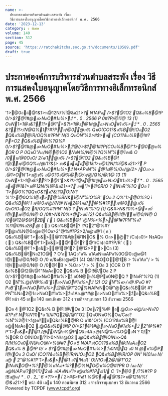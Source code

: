 ```yaml
---
name: >-
  ประกาศองค์การบริหารส่วนตำบลสระพัง เรื่อง
  วิธีการแสดงใบอนุญาตโดยวิธีการทางอิเล็กทรอนิกส์ พ.ศ. 2566
date: '2023-12-13'
category: ง พิเศษ
volume: 140
section: 312
page: 45
source: 'https://ratchakitcha.soc.go.th/documents/10589.pdf'
draft: true
---
```


# ประกาศองค์การบริหารส่วนตำบลสระพัง เรื่อง วิธีการแสดงใบอนุญาตโดยวิธีการทางอิเล็กทรอนิกส์ พ.ศ. 2566

'1>@0อค์@1&1>ห@12N/%!ํ@&ล21>*? N1APอ />$?@1O2 Q&อ%B@!P 0/>$?@1#@อ>NลO#1อ%>2์ * . 0 . 2566 P 0#?P/@!1@ 13 (1) OหN*1>1@ช&??!>@1'>&?!>1@ช@1#@อ>NลO#1อ%>2์ * . 0 . 2565 &??!>/N@Q%1?#?Pห/@0ํ@ห% QหO(CO1?&อ%B@!!OอO2 Q&อ%B@!R/OQ%#?PN'ิ N(0 QหON'็%2>#$>อ (CO1?&อ%B@!#?P>O2 Q&อ%B@!%?Q%P 0/>$?@1#@อ>NลO#1อ%>2์!@//>$?@1#?P(COอ%B@!'1>@0ํ@ห% OR O P 0QหO"Aอ/N@@1O2 NชN%/N@%?Q%N'็%@1ชอ& O /0ห/@0OลO/ 2/ค/1ํ@ห% />$?@1O2 Q&อ%B@! !@/ห/@0Q%ค/@/1?&(> ชอ&ออค์@1&1>ห@12N/%!ํ@&ล21>*? P 0/>$?@1#@อ>NลO#1อ%>2์ N*APอN'็% @1อํ@%/0ค/@/2> /Oล>ล .@1>ON'1>ช@ช% อ@0?0อํ@%@!@/ค/@/Q%/@!1@ 13 (1) OหN*1>1@ช&??!>@1'>&?!>1@ช@1#@อ>NลO#1อ%>2์ * . 0 . 2565 อค์@1&1>ห@12N/%!ํ@&ล21>*? ออ'1>@0R/O ? !NอR'%?Q Oอ 1 '1>@0%?QQหO&?ค?&!?QO!N/?%'1>@0Q%1@ช>@%BN&1@N'็%!O%R' Oอ 2 Q%'1>@0%?Q ì Q&อ%B@! î ห/@0ค/@//N@ Nอ2@1หล?@%#?Pห/@0ํ@ห% QหO!OอO2 R/OQ%#?PN'ิ N(0 ? !NอR'%?Q (1) Q&#>N&?0%*@>ช0์ !@/ห/@0/N@ O /0#>N&?0%*@>ช0์ (2) Q&อ%B@!!@/ห/@0/N@ O /0@12@$@12B (  ) Q&อ%B@! ํ @N%>%>@1#?PN'็%อ?%!1@0!Nอ2B.@* (  ) Q&อ%B@!? !?Q2"@%#?Pํ@ห%N@0อ@ห@1Oล>2"@%#?P2>2/อ@ห@1 ( ค ) Q&อ%B@!'1>อ&>@11?&#ํ@@1NO& % Oล>ํ@? /Cล)อ0!> NชAQอ (  ) Q&อ%B@!'1>อ&>@1@1? @1/Cล)อ0#?P/R' (  ) Q&อ%B@!'1>อ&>@1@1? @12>P'>Cล (3) Q&อ%B@!Nอ21O@ ? O'ล 1AQอ"อ% ห1AอNคลAPอ%0O@0อ@ค@1 !@/ห/@0/N@ O /0 ค/&คB/อ@ค@1 (4) Q&1?&OO@1B > %ห1Aอ"/ > % !@/ห/@0/N@ O /0@1B > %Oล>"/ > % Oอ 3 (COR O 1?&อ%B@!2@/@1"NลAอO2 Q&อ% B @!!@/Oอ 2 P 0/>$?@1#@อ>NลO#1อ%>2์ อ0N@ห%@Pอ0N@Q ? !NอR'%?Q (1) O2 N'็%.@*(N@%อB'1์อ>NลO#1อ%>2์ (2) O2 N'็%ค>/อ@1์PคO #?PอB'1์อ>NลO#1อ%>2์2@/@1"2O%N*APอNO@"@Q&อ%B@! #?PN'็%Nอ2@1อ>NลO#1อ%>2์ห1Aอ.@*#@อ>NลO#1อ%>2์อQ&อ%B@! หน้า 45 เลม 140 ตอนพิเศษ 312 ง ราชกิจจานุเบกษา 13 ธันวาคม 2566

Oอ 4 @1O2 Q&อ% B @!!@/Oอ 3 !Oอ/?%@ อ.@*Oล>ค/@/ล>Nอ?0 #?Pช? N%N*?0*อ 1//#?Q2@/@1"O2 QหONหO%Oอ/Cลอ?%N'็%2@1>2ํ@ค?อQ&อ%B@!R O ค1&"O/% (CO1?&อ%B@!อ@NลAอO2 .@*Q&อ%B@!P 0/>$?@1#@อ>NลO#1อ%>2์  2"@%#?P'1>อ&>@1 /@/N@ห%@PQ&ห1Aอ.@*(N@%ห%O@อN ? 0/?%OR O O!N!Oอ/?1>0>N/ล@O2 .@*Q&อ%B@!O!Nล>Q& R/N%Oอ0/N@หO@/>%@#? Oอ 5 N/APอ(CO1?&อ%B@!NลAอO2 Q&อ% B @!P 0/ > $?@1#@อ>NลO#1อ%>2์อ0N@Q อ0 N @ห%@P !@/Oอ 3 OลO/ (CO1?&อ%B@!R/N!OอO2 Q&อ%B@!R/OP 0N'ิ N(0!ลอ N/ล@  2"@%#?P'1>อ&>@1 อ?!NอR' O!N!Oอ2@/@1"O2 !NอNO@*%?@%ห1Aอ*%?@%NO@ห%O@#?PR O !ลอ N/ล@N/APอ/?@1!1/2อ& ห1Aอ!Nอ'1>ช@ช%#?Pอ!1/ C '1>@0  /?%#?P 9 !Bล@ค/ * . 0 . 2_` 6 *?1>*1์ 2>#$>Pค!1 %@0อค์@1&1>ห@12N/%!ํ@&ล21>*? หน้า 46 เลม 140 ตอนพิเศษ 312 ง ราชกิจจานุเบกษา 13 ธันวาคม 2566 Powered by TCPDF (www.tcpdf.org)
